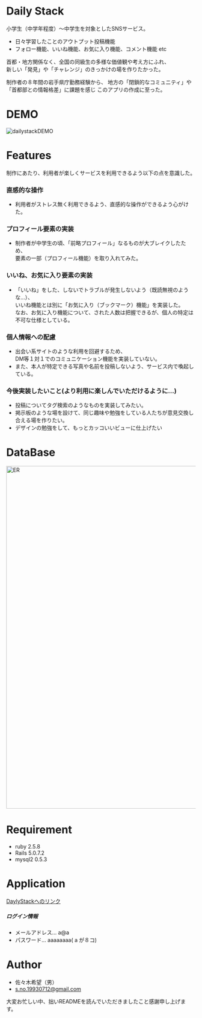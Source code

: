 # Daily Stack
 小学生（中学年程度）〜中学生を対象としたSNSサービス。
 * 日々学習したことのアウトプット投稿機能
 * フォロー機能、いいね機能、お気に入り機能、コメント機能 etc  
   
 首都・地方関係なく、全国の同級生の多様な価値観や考え方にふれ、  
 新しい「発見」や「チャレンジ」のきっかけの場を作りたかった。

 制作者の８年間の岩手県庁勤務経験から、
 地方の「閉鎖的なコミュニティ」や「首都部との情報格差」に課題を感じ
 このアプリの作成に至った。

# DEMO
 ![dailystackDEMO](https://user-images.githubusercontent.com/63894532/83947485-2af97e80-a852-11ea-9f3f-a9b7b06e8dff.gif)
 
# Features
 制作にあたり、利用者が楽しくサービスを利用できるよう以下の点を意識した。  

 ### 直感的な操作 
  * 利用者がストレス無く利用できるよう、直感的な操作ができるよう心がけた。  
 ### プロフィール要素の実装
  * 制作者が中学生の頃、「前略プロフィール」なるものが大ブレイクしたため、  
    要素の一部（プロフィール機能）を取り入れてみた。  
 ### いいね、お気に入り要素の実装 
  * 「いいね」をした、しないでトラブルが発生しないよう（既読無視のような…）、  
    いいね機能とは別に「お気に入り（ブックマーク）機能」を実装した。  
    なお、お気に入り機能について、された人数は把握できるが、個人の特定は不可な仕様としている。  
 ### 個人情報への配慮  
  * 出会い系サイトのような利用を回避するため、  
    DM等１対１でのコミュニケーション機能を実装していない。  
  * また、本人が特定できる写真や名前を投稿しないよう、サービス内で喚起している。

 ### 今後実装したいこと(より利用に楽しんでいただけるように…)
  * 投稿についてタグ検索のようなものを実装してみたい。
  * 掲示板のような場を設けて、同じ趣味や勉強をしている人たちが意見交換し合える場を作りたい。
  * デザインの勉強をして、もっとカッコいいビューに仕上げたい

# DataBase
  <img width="909" alt="ER" src="https://user-images.githubusercontent.com/63894532/83958761-7e021e80-a8b0-11ea-94df-b4661d5d48a7.png">
 
# Requirement
 * ruby 2.5.8
 * Rails 5.0.7.2
 * mysql2 0.5.3
 
# Application
[DaylyStackへのリンク](https://dailystack.herokuapp.com/)
##### ログイン情報
- メールアドレス… a@a
- パスワード… aaaaaaaa( a が８コ)
 
# Author 
 * 佐々木希望（男）
 * s.no.19930712@gmail.com

  大変お忙しい中、拙いREADMEを読んでいただきましたこと感謝申し上げます。

 
